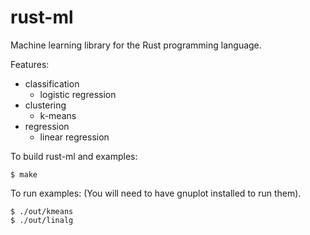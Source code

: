 # rust-ml

Machine learning library for the Rust programming language.

Features:
* classification
  * logistic regression
* clustering
  * k-means
* regression
  * linear regression

To build rust-ml and examples:

	$ make

To run examples: (You will need to have gnuplot installed to run them).

	$ ./out/kmeans
	$ ./out/linalg
